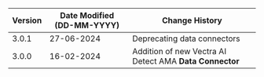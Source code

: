 | **Version** | **Date Modified (DD-MM-YYYY)** | **Change History**                                          |
|-------------|--------------------------------|-------------------------------------------------------------|
| 3.0.1       | 27-06-2024                     | Deprecating data connectors                                 |
| 3.0.0       | 16-02-2024                     | Addition of new  Vectra AI Detect AMA **Data Connector**    |

